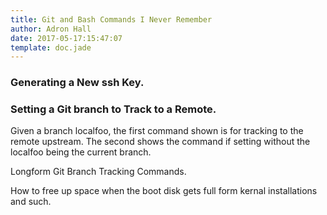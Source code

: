 ```yaml
---
title: Git and Bash Commands I Never Remember
author: Adron Hall
date: 2017-05-17:15:47:07
template: doc.jade
---
```

### Generating a New ssh Key.

<script src="https://gist.github.com/Adron/9a6955d88ee9f14a5c388638291f1704.js"></script>

### Setting a Git branch to Track to a Remote.

Given a branch localfoo, the first command shown is for tracking to the remote upstream. The second shows the command if setting without the localfoo being the current branch.

<script src="https://gist.github.com/Adron/025d88548527d107c272e836ab9e0cc6.js"></script>

Longform Git Branch Tracking Commands.

<script src="https://gist.github.com/Adron/d9c6fc041f01f1b298bbea9793de3bb3.js"></script>

How to free up space when the boot disk gets full form kernal installations and such.

<script src="https://gist.github.com/Adron/1e74a44ce9c41a0a28a94faedff364a7.js"></script>